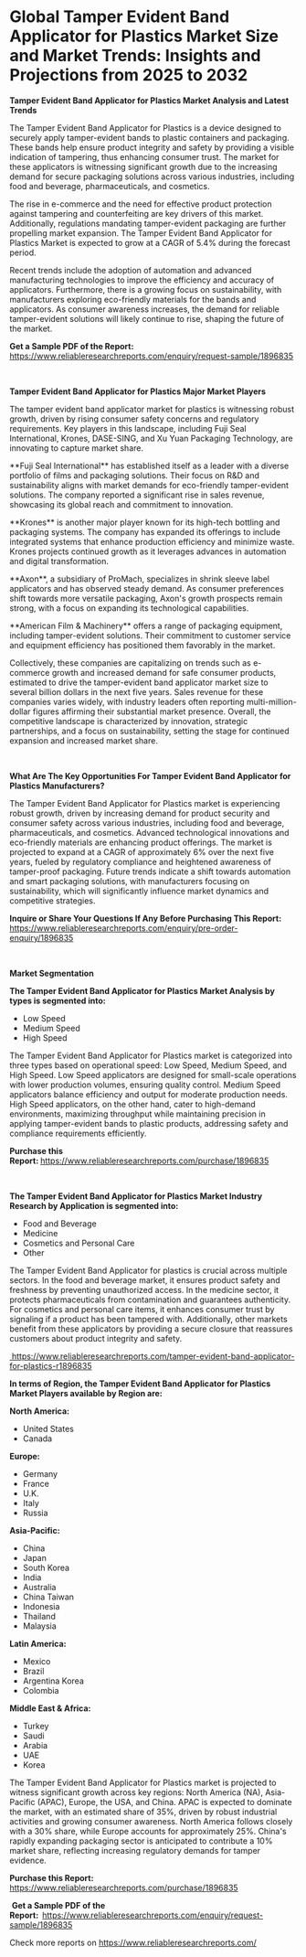 <p><h1>Global Tamper Evident Band Applicator for Plastics Market Size and Market Trends: Insights and Projections from 2025 to 2032</h1></p><p><strong>Tamper Evident Band Applicator for Plastics Market Analysis and Latest Trends</strong></p>
<p><p>The Tamper Evident Band Applicator for Plastics is a device designed to securely apply tamper-evident bands to plastic containers and packaging. These bands help ensure product integrity and safety by providing a visible indication of tampering, thus enhancing consumer trust. The market for these applicators is witnessing significant growth due to the increasing demand for secure packaging solutions across various industries, including food and beverage, pharmaceuticals, and cosmetics.</p><p>The rise in e-commerce and the need for effective product protection against tampering and counterfeiting are key drivers of this market. Additionally, regulations mandating tamper-evident packaging are further propelling market expansion. The Tamper Evident Band Applicator for Plastics Market is expected to grow at a CAGR of 5.4% during the forecast period. </p><p>Recent trends include the adoption of automation and advanced manufacturing technologies to improve the efficiency and accuracy of applicators. Furthermore, there is a growing focus on sustainability, with manufacturers exploring eco-friendly materials for the bands and applicators. As consumer awareness increases, the demand for reliable tamper-evident solutions will likely continue to rise, shaping the future of the market.</p></p>
<p><strong>Get a Sample PDF of the Report:&nbsp;</strong> <a href="https://www.reliableresearchreports.com/enquiry/request-sample/1896835?utm_campaign=2646&utm_medium=2&utm_source=Github&utm_content=ia&utm_term=01032025&utm_id=tamper-evident-band-applicator-for-plastics">https://www.reliableresearchreports.com/enquiry/request-sample/1896835</a></p>
<p>&nbsp;</p>
<p><strong>Tamper Evident Band Applicator for Plastics Major Market Players</strong></p>
<p><p>The tamper evident band applicator market for plastics is witnessing robust growth, driven by rising consumer safety concerns and regulatory requirements. Key players in this landscape, including Fuji Seal International, Krones, DASE-SING, and Xu Yuan Packaging Technology, are innovating to capture market share.</p><p>**Fuji Seal International** has established itself as a leader with a diverse portfolio of films and packaging solutions. Their focus on R&D and sustainability aligns with market demands for eco-friendly tamper-evident solutions. The company reported a significant rise in sales revenue, showcasing its global reach and commitment to innovation.</p><p>**Krones** is another major player known for its high-tech bottling and packaging systems. The company has expanded its offerings to include integrated systems that enhance production efficiency and minimize waste. Krones projects continued growth as it leverages advances in automation and digital transformation.</p><p>**Axon**, a subsidiary of ProMach, specializes in shrink sleeve label applicators and has observed steady demand. As consumer preferences shift towards more versatile packaging, Axon's growth prospects remain strong, with a focus on expanding its technological capabilities.</p><p>**American Film & Machinery** offers a range of packaging equipment, including tamper-evident solutions. Their commitment to customer service and equipment efficiency has positioned them favorably in the market.</p><p>Collectively, these companies are capitalizing on trends such as e-commerce growth and increased demand for safe consumer products, estimated to drive the tamper-evident band applicator market size to several billion dollars in the next five years. Sales revenue for these companies varies widely, with industry leaders often reporting multi-million-dollar figures affirming their substantial market presence. Overall, the competitive landscape is characterized by innovation, strategic partnerships, and a focus on sustainability, setting the stage for continued expansion and increased market share.</p></p>
<p>&nbsp;</p>
<p><strong>What Are The Key Opportunities For Tamper Evident Band Applicator for Plastics Manufacturers?</strong></p>
<p><p>The Tamper Evident Band Applicator for Plastics market is experiencing robust growth, driven by increasing demand for product security and consumer safety across various industries, including food and beverage, pharmaceuticals, and cosmetics. Advanced technological innovations and eco-friendly materials are enhancing product offerings. The market is projected to expand at a CAGR of approximately 6% over the next five years, fueled by regulatory compliance and heightened awareness of tamper-proof packaging. Future trends indicate a shift towards automation and smart packaging solutions, with manufacturers focusing on sustainability, which will significantly influence market dynamics and competitive strategies.</p></p>
<p><strong>Inquire or Share Your Questions If Any Before Purchasing This Report:</strong> <a href="https://www.reliableresearchreports.com/enquiry/pre-order-enquiry/1896835?utm_campaign=2646&utm_medium=2&utm_source=Github&utm_content=ia&utm_term=01032025&utm_id=tamper-evident-band-applicator-for-plastics">https://www.reliableresearchreports.com/enquiry/pre-order-enquiry/1896835</a></p>
<p>&nbsp;</p>
<p><strong>Market Segmentation</strong></p>
<p><strong>The Tamper Evident Band Applicator for Plastics Market Analysis by types is segmented into:</strong></p>
<p><ul><li>Low Speed</li><li>Medium Speed</li><li>High Speed</li></ul></p>
<p><p>The Tamper Evident Band Applicator for Plastics market is categorized into three types based on operational speed: Low Speed, Medium Speed, and High Speed. Low Speed applicators are designed for small-scale operations with lower production volumes, ensuring quality control. Medium Speed applicators balance efficiency and output for moderate production needs. High Speed applicators, on the other hand, cater to high-demand environments, maximizing throughput while maintaining precision in applying tamper-evident bands to plastic products, addressing safety and compliance requirements efficiently.</p></p>
<p><strong>Purchase this Report:&nbsp;</strong><a href="https://www.reliableresearchreports.com/purchase/1896835?utm_campaign=2646&utm_medium=2&utm_source=Github&utm_content=ia&utm_term=01032025&utm_id=tamper-evident-band-applicator-for-plastics">https://www.reliableresearchreports.com/purchase/1896835</a></p>
<p>&nbsp;</p>
<p><strong>The Tamper Evident Band Applicator for Plastics Market Industry Research by Application is segmented into:</strong></p>
<p><ul><li>Food and Beverage</li><li>Medicine</li><li>Cosmetics and Personal Care</li><li>Other</li></ul></p>
<p><p>The Tamper Evident Band Applicator for plastics is crucial across multiple sectors. In the food and beverage market, it ensures product safety and freshness by preventing unauthorized access. In the medicine sector, it protects pharmaceuticals from contamination and guarantees authenticity. For cosmetics and personal care items, it enhances consumer trust by signaling if a product has been tampered with. Additionally, other markets benefit from these applicators by providing a secure closure that reassures customers about product integrity and safety.</p></p>
<p><a href="https://www.reliableresearchreports.com/tamper-evident-band-applicator-for-plastics-r1896835?utm_campaign=2646&utm_medium=2&utm_source=Github&utm_content=ia&utm_term=01032025&utm_id=tamper-evident-band-applicator-for-plastics">&nbsp;https://www.reliableresearchreports.com/tamper-evident-band-applicator-for-plastics-r1896835</a></p>
<p><strong>In terms of Region, the Tamper Evident Band Applicator for Plastics Market Players available by Region are:</strong></p>
<p>
    <p> <strong> North America: </strong>
        <ul>
            <li>United States</li>
            <li>Canada</li>
        </ul>
        </p> 
    <p> <strong> Europe: </strong>
        <ul>
            <li>Germany</li>
            <li>France</li>
            <li>U.K.</li>
            <li>Italy</li>
            <li>Russia</li>
        </ul>
        </p> 
    <p> <strong> Asia-Pacific: </strong>
        <ul>
            <li>China</li>
            <li>Japan</li>
            <li>South Korea</li>
            <li>India</li>
            <li>Australia</li>
            <li>China Taiwan</li>
            <li>Indonesia</li>
            <li>Thailand</li>
            <li>Malaysia</li>
        </ul>
        </p> 
    <p> <strong> Latin America: </strong>
        <ul>
            <li>Mexico</li>
            <li>Brazil</li>
            <li>Argentina Korea</li>
            <li>Colombia</li>
        </ul>
        </p> 
    <p> <strong> Middle East & Africa: </strong>
        <ul>
            <li>Turkey</li>
            <li>Saudi</li>
            <li>Arabia</li>
            <li>UAE</li>
            <li>Korea</li>
        </ul>
    </p>
    </p>
<p><p>The Tamper Evident Band Applicator for Plastics market is projected to witness significant growth across key regions: North America (NA), Asia-Pacific (APAC), Europe, the USA, and China. APAC is expected to dominate the market, with an estimated share of 35%, driven by robust industrial activities and growing consumer awareness. North America follows closely with a 30% share, while Europe accounts for approximately 25%. China's rapidly expanding packaging sector is anticipated to contribute a 10% market share, reflecting increasing regulatory demands for tamper evidence.</p></p>
<p><strong>Purchase this Report: </strong><a href="https://www.reliableresearchreports.com/purchase/1896835?utm_campaign=2646&utm_medium=2&utm_source=Github&utm_content=ia&utm_term=01032025&utm_id=tamper-evident-band-applicator-for-plastics">https://www.reliableresearchreports.com/purchase/1896835</a></p>
<p>&nbsp;<strong>Get a Sample PDF of the Report:&nbsp;&nbsp;</strong><a href="https://www.reliableresearchreports.com/enquiry/request-sample/1896835?utm_campaign=2646&utm_medium=2&utm_source=Github&utm_content=ia&utm_term=01032025&utm_id=tamper-evident-band-applicator-for-plastics">https://www.reliableresearchreports.com/enquiry/request-sample/1896835</a></p>
<p><strong></strong></p>
<p>Check more reports on <a href="https://www.reliableresearchreports.com/?utm_campaign=2646&utm_medium=2&utm_source=Github&utm_content=ia&utm_term=01032025&utm_id=tamper-evident-band-applicator-for-plastics">https://www.reliableresearchreports.com/</a></p>